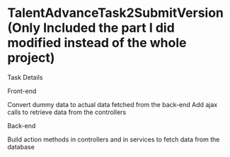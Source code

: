 # TalentAdvanceTask2SubmitVersion (Only Included the part I did modified instead of the whole project)

Task Details


Front-end

Convert dummy data to actual data fetched from the back-end
Add ajax calls to retrieve data from the controllers



Back-end

Build action methods in controllers and in services to fetch data from the database
